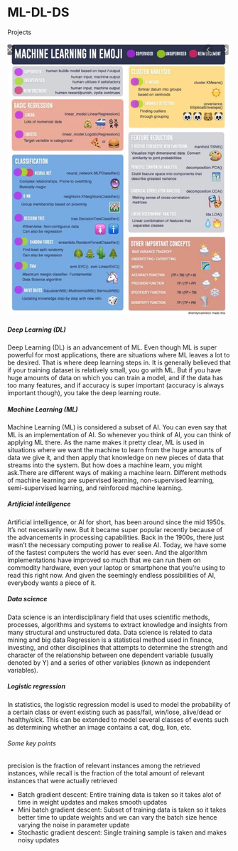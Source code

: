 # ML-DL-DS
Projects

![Cheatsheet](Cheatsheet_MachineLearning.png)
##### Deep Learning (DL)
Deep Learning (DL) is an advancement of ML. Even though ML is super powerful for most applications, there are situations where ML leaves a lot to be desired. That is where deep learning steps in. It is generally believed that if your training dataset is relatively small, you go with ML. But if you have huge amounts of data on which you can train a model, and if the data has too many features, and if accuracy is super important (accuracy is always important though), you take the deep learning route.

##### Machine Learning (ML)
Machine Learning (ML) is considered a subset of AI. You can even say that ML is an implementation of AI. So whenever you think of AI, you can think of applying ML there. As the name makes it pretty clear, ML is used in situations where we want the machine to learn from the huge amounts of data we give it, and then apply that knowledge on new pieces of data that streams into the system. But how does a machine learn, you might ask.There are different ways of making a machine learn. Different methods of machine learning are supervised learning, non-supervised learning, semi-supervised learning, and reinforced machine learning.

##### Artificial intelligence
Artificial intelligence, or AI for short, has been around since the mid 1950s. It’s not necessarily new. But it became super popular recently because of the advancements in processing capabilities. Back in the 1900s, there just wasn’t the necessary computing power to realise AI. Today, we have some of the fastest computers the world has ever seen. And the algorithm implementations have improved so much that we can run them on commodity hardware, even your laptop or smartphone that you’re using to read this right now. And given the seemingly endless possibilities of AI, everybody wants a piece of it.

##### Data science
Data science is an interdisciplinary field that uses scientific methods, processes, algorithms and systems to extract knowledge and insights from many structural and unstructured data. Data science is related to data mining and big data
Regression is a statistical method used in finance, investing, and other disciplines that attempts to determine the strength and character of the relationship between one dependent variable (usually denoted by Y) and a series of other variables (known as independent variables).

##### Logistic regression 
In statistics, the logistic regression model is used to model the probability of a certain class or event existing such as pass/fail, win/lose, alive/dead or healthy/sick. This can be extended to model several classes of events such as determining whether an image contains a cat, dog, lion, etc.

###### Some key points
precision is the fraction of relevant instances among the retrieved instances, while recall is the fraction of the total amount of relevant instances that were actually retrieved

* Batch gradient descent: Entire training data is taken so it takes alot of time in weight updates and makes smooth updates
* Mini batch gradient descent: Subset of training data is taken so it takes better time to update weights and we can vary the batch size hence varying the noise in parameter update
* Stochastic gradient descent: Single training sample is taken and makes noisy updates
